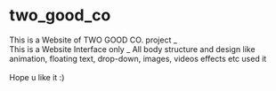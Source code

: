 # two_good_co
This is a Website of TWO GOOD CO. project _  
This is a Website Interface only _
All body structure and design like animation, floating text, drop-down, images, videos effects etc used it
\
\
Hope u like it :)
